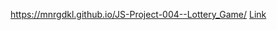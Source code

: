 https://mnrgdkl.github.io/JS-Project-004--Lottery_Game/
<a href="https://mnrgdkl.github.io/JS-Project-004--Lottery_Game/"> Link </a>

